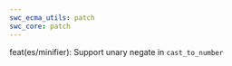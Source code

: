 ```yaml
---
swc_ecma_utils: patch
swc_core: patch
---
```


feat(es/minifier): Support unary negate in `cast_to_number`

